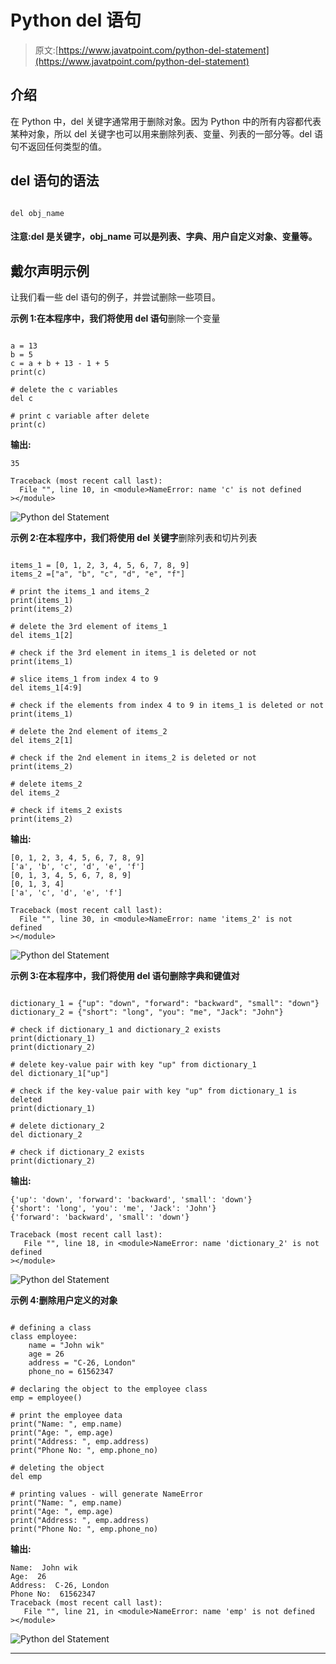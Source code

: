 # Python del 语句

> 原文:[https://www.javatpoint.com/python-del-statement](https://www.javatpoint.com/python-del-statement)

## 介绍

在 Python 中，del 关键字通常用于删除对象。因为 Python 中的所有内容都代表某种对象，所以 del 关键字也可以用来删除列表、变量、列表的一部分等。del 语句不返回任何类型的值。

## del 语句的语法

```

del obj_name

```

#### 注意:del 是关键字，obj_name 可以是列表、字典、用户自定义对象、变量等。

## 戴尔声明示例

让我们看一些 del 语句的例子，并尝试删除一些项目。

**示例 1:在本程序中，我们将使用 del 语句**删除一个变量

```

a = 13
b = 5
c = a + b + 13 - 1 + 5
print(c)

# delete the c variables
del c

# print c variable after delete
print(c)

```

**输出:**

```
35

Traceback (most recent call last):
  File "", line 10, in <module>NameError: name 'c' is not defined
></module> 
```

![Python del Statement](../Images/36f58b12899570ccdb5ef51cd0364a39.png)

**示例 2:在本程序中，我们将使用 del 关键字**删除列表和切片列表

```

items_1 = [0, 1, 2, 3, 4, 5, 6, 7, 8, 9]
items_2 =["a", "b", "c", "d", "e", "f"]

# print the items_1 and items_2
print(items_1)
print(items_2)

# delete the 3rd element of items_1
del items_1[2]

# check if the 3rd element in items_1 is deleted or not
print(items_1)

# slice items_1 from index 4 to 9
del items_1[4:9]

# check if the elements from index 4 to 9 in items_1 is deleted or not
print(items_1)

# delete the 2nd element of items_2
del items_2[1]

# check if the 2nd element in items_2 is deleted or not
print(items_2)

# delete items_2
del items_2

# check if items_2 exists
print(items_2)

```

**输出:**

```
[0, 1, 2, 3, 4, 5, 6, 7, 8, 9]
['a', 'b', 'c', 'd', 'e', 'f']
[0, 1, 3, 4, 5, 6, 7, 8, 9]
[0, 1, 3, 4]
['a', 'c', 'd', 'e', 'f']

Traceback (most recent call last):
  File "", line 30, in <module>NameError: name 'items_2' is not defined
></module> 
```

![Python del Statement](../Images/ed0c0efe12d37a87bcbc395b126de537.png)

**示例 3:在本程序中，我们将使用 del 语句删除字典和键值对**

```

dictionary_1 = {"up": "down", "forward": "backward", "small": "down"}
dictionary_2 = {"short": "long", "you": "me", "Jack": "John"}

# check if dictionary_1 and dictionary_2 exists
print(dictionary_1)
print(dictionary_2)

# delete key-value pair with key "up" from dictionary_1
del dictionary_1["up"]

# check if the key-value pair with key "up" from dictionary_1 is deleted
print(dictionary_1)

# delete dictionary_2
del dictionary_2

# check if dictionary_2 exists
print(dictionary_2)

```

**输出:**

```
{'up': 'down', 'forward': 'backward', 'small': 'down'}
{'short': 'long', 'you': 'me', 'Jack': 'John'}
{'forward': 'backward', 'small': 'down'}

Traceback (most recent call last):
   File "", line 18, in <module>NameError: name 'dictionary_2' is not defined
></module> 
```

![Python del Statement](../Images/7f687e9d01d1d9958b186d545864a0d7.png)

**示例 4:删除用户定义的对象**

```

# defining a class
class employee:
    name = "John wik"
    age = 26
    address = "C-26, London"
    phone_no = 61562347  

# declaring the object to the employee class
emp = employee()

# print the employee data
print("Name: ", emp.name)
print("Age: ", emp.age)
print("Address: ", emp.address)
print("Phone No: ", emp.phone_no)

# deleting the object 
del emp

# printing values - will generate NameError
print("Name: ", emp.name)
print("Age: ", emp.age)
print("Address: ", emp.address)
print("Phone No: ", emp.phone_no)

```

**输出:**

```
Name:  John wik
Age:  26
Address:  C-26, London
Phone No:  61562347
Traceback (most recent call last):
   File "", line 21, in <module>NameError: name 'emp' is not defined
></module> 
```

![Python del Statement](../Images/4abc9f809024b822ebc8c4197a7aa619.png)

* * *